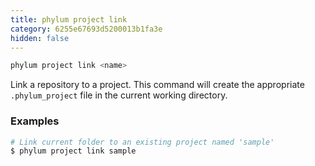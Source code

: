 ```yaml
---
title: phylum project link
category: 6255e67693d5200013b1fa3e
hidden: false
---
```

```sh
phylum project link <name>
```
Link a repository to a project.
This command will create the appropriate `.phylum_project` file in the current working directory.

### Examples
```sh
# Link current folder to an existing project named 'sample'
$ phylum project link sample
```
